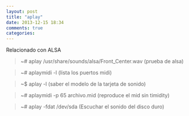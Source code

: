 ```yaml
---
layout: post
title: "aplay"
date: 2013-12-15 18:34
comments: true
categories: 
---
```

Relacionado con ALSA

>~# aplay /usr/share/sounds/alsa/Front_Center.wav  (prueba de alsa)

>~# aplaymidi -l   (lista los puertos midi)

>~$ aplay -l (saber el modelo de la tarjeta de sonido)

>~# aplaymidi -p 65 archivo.mid  (reproduce el mid sin timidity)

>~# aplay -fdat /dev/sda  (Escuchar el sonido del disco duro)

